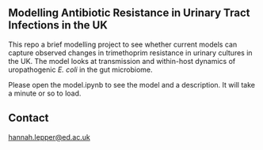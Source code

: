 ## Modelling Antibiotic Resistance in Urinary Tract Infections in the UK

This repo a brief modelling project to see whether current models can capture observed changes in trimethoprim resistance in urinary cultures in the UK. The model looks at transmission and within-host dynamics of uropathogenic _E. coli_ in the gut microbiome.

Please open the model.ipynb to see the model and a description. It will take a minute or so to load.

## Contact

hannah.lepper@ed.ac.uk